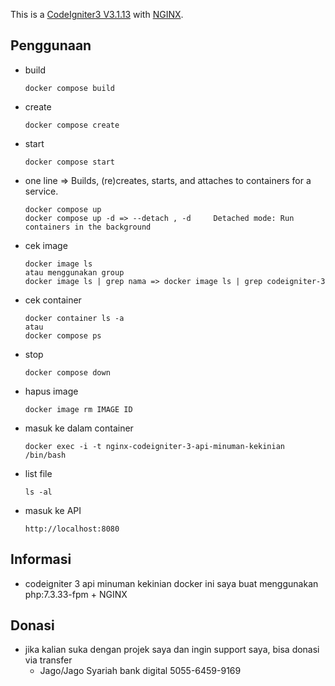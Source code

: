 This is a [CodeIgniter3 V3.1.13](https://codeigniter.com) with [NGINX](https://www.nginx.com).

## Penggunaan

- build

      docker compose build

- create

      docker compose create

- start

      docker compose start

- one line => Builds, (re)creates, starts, and attaches to containers for a service.

      docker compose up
      docker compose up -d => --detach , -d		Detached mode: Run containers in the background

- cek image

      docker image ls
      atau menggunakan group
      docker image ls | grep nama => docker image ls | grep codeigniter-3

- cek container

      docker container ls -a
      atau
      docker compose ps

- stop

      docker compose down

- hapus image

      docker image rm IMAGE ID

- masuk ke dalam container

      docker exec -i -t nginx-codeigniter-3-api-minuman-kekinian /bin/bash

- list file

      ls -al

- masuk ke API

      http://localhost:8080

## Informasi

- codeigniter 3 api minuman kekinian docker ini saya buat menggunakan php:7.3.33-fpm + NGINX

## Donasi

- jika kalian suka dengan projek saya dan ingin support saya, bisa donasi via transfer
  - Jago/Jago Syariah bank digital 5055-6459-9169
